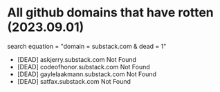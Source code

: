 
# All github domains that have rotten (2023.09.01)

search equation = "domain = substack.com & dead = 1"

- [DEAD] askjerry.substack.com Not Found
- [DEAD] codeofhonor.substack.com Not Found
- [DEAD] gaylelaakmann.substack.com Not Found
- [DEAD] satfax.substack.com Not Found
